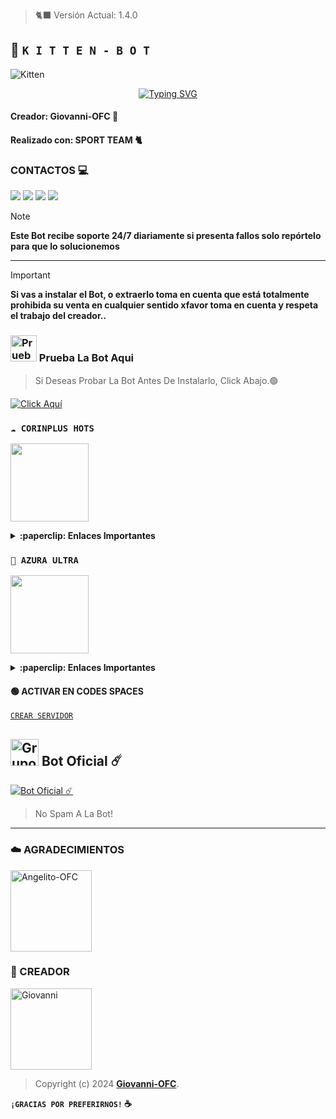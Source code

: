 > 🐈‍⬛ Versión Actual: 1.4.0

## 🎀 **`K I T T E N - B O T`**

![Kitten](https://i.ibb.co/vPyGy8F/file.jpg)
<div align="center">
<a href="https://git.io/typing-svg"><img src="https://readme-typing-svg.demolab.com?font=Oswald&weight=300&size=37&duration=3000&pause=100&color=000000&background=601D6E00&center=true&vCenter=true&repeat=true&random=FALSO&width=660&height=90&lines=Giovanni-OFC+lanzó;Nueva+versión+Kitten Bot - 1.4.0;BY:+SPORT+TEAM+y+Giovanni-OFC." alt="Typing SVG"/></a>
</div>

#### Creador: Giovanni-OFC 🫅
#### Realizado con: SPORT TEAM 🐈‍

### CONTACTOS 💻
<p>



<a href="https://api.whatsapp.com/send/?phone=++51902855352https://www.instagram.com/shizuku_ff&text=Hola 👋 soporte de Anyelita Bot &type=phone_number&app_absent=0" target="blank"><img src="https://img.shields.io/badge/Whatsapp-30302f?style=flat&logo=whatsapp" /></a>
 <a href="http://www.instagram.com/shizuku_ff" target="blank"><img src="https://img.shields.io/badge/Instagram-30302f?style=flat&logo=instagram" /></a>
<a href="https://www.threads.net/@shizuku_ff" target="blank"><img src="https://img.shields.io/badge/Threads-30302f?style=flat&logo=threads" /></a>
<a href="https://x.com/giovanni_.ofc" target="blank"><img src="https://www.instagram.com/shizuku_ff?igsh=MWcwZnN5MTBlNXVqNg==" /></a>

> [!NOTE]
> **Este Bot recibe soporte 24/7 diariamente si presenta fallos solo repórtelo para que lo solucionemos**

***

> [!IMPORTANT]
> **Si vas a instalar el Bot, o extraerlo toma en cuenta que está totalmente prohibida su venta en cualquier sentido xfavor toma en cuenta y respeta el trabajo del creador..**

### <img src="https://i.pinimg.com/originals/19/80/6e/19806e91932e6054965fc83b85241270.gif" alt="Prueba La Bot Aqui" width="42" height="42"> Prueba La Bot Aqui

> Si Deseas Probar La Bot Antes De Instalarlo, Click Abajo.🟢

[![Click Aquí](https://img.shields.io/badge/Grupo-Kitten-25D366?style=for-the-badge&logo=whatsapp&logoColor=white)](https://chat.whatsapp.com/FRaCmDsytYK51718DArQ1H)


### **`☁️ CORINPLUS HOTS`**
<a href="https://dash.corinplus.com"><img src="https://qu.ax/ZycD.png" height="125px"></a>

<details>
 <summary><b>:paperclip: Enlaces Importantes</b></summary>

- **Dashboard:** [`Aquí`](https://dash.corinplus.com)
- **Panel:** [`Aquí`](https://panel.corinplus.com)
- **Estado de servicios:** [`Aquí`](https://status.corinplus.com)
- **Canal de WhatsApp:** [`Aquí`](https://whatsapp.com/channel/0029VakUvreFHWpyWUr4Jr0g)
- **Grupo - Soporte:** [`Aquí`](https://chat.whatsapp.com/K235lkvaGvlGRQKYm26xZP)
- **Contacto:** [`Gata Dios`](https://wa.me/message/B3KTM5XN2JMRD1)
- **Contacto:** [`elrebelde21`](https://facebook.com/elrebelde21)

</details>


### **`👾 AZURA ULTRA`**
<a href="https://store.azuraultra-host.pro/login"><img src="https://qu.ax/ewVT.jpg" height="125px"></a>

<details>
 <summary><b>:paperclip: Enlaces Importantes</b></summary>

- **Dashboard:** [`Aquí`](https://control.azuraultra-host.pro/)
- **Panel:** [`Aquí`](https://control.azuraultra-host.pro/)
- **Canal de WhatsApp:** [`Aquí`](https://whatsapp.com/channel/0029VaWABAMG8l5K8K9PAB3v)

</details>


#### 🟢 ACTIVAR EN CODES SPACES 
[`CREAR SERVIDOR`](https://github.com/codespaces/new?skip_quickstart=true&machine=basicLinux32gb&repo=OfcDiego/YaemoriBot-MD&ref=main&geo=UsEast)


## <img src="https://static.wikia.nocookie.net/nyancat/images/d/d3/Nyan-cat.gif/revision/latest/scale-to-width-down/400?cb=20131231222500&path-prefix=es" alt="Grupo" width="45" height="43"> Bot Oficial ☄️

<a href="https://wa.me/59160262132?text=!menu"><img alt="Bot Oficial ☄️" src="https://img.shields.io/badge/Bot - Oficial-00FFFF?style=for-the-badge&logo=whatsapp&logoColor=white"/></a>

> No Spam A La Bot!

---------------------

### ☁️ AGRADECIMIENTOS
<a
href="https://github.com/Angelito-OFC"><img src="https://github.com/Angelito-OFC.png" width="130" height="130" alt="Angelito-OFC"/></a>

### 👑 CREADOR 
<a
href="https://github.com/Giovanni-OFC"><img src="https://github.com/Giovanni-OFC.png" width="130" height="130" alt="Giovanni"/></a>

> Copyright (c) 2024 **[Giovanni-OFC](https://whatsapp.com/channel/0029VajfR79JENyA3ELFHf3o)**.

**`¡GRACIAS POR PREFERIRNOS!` ☕**
